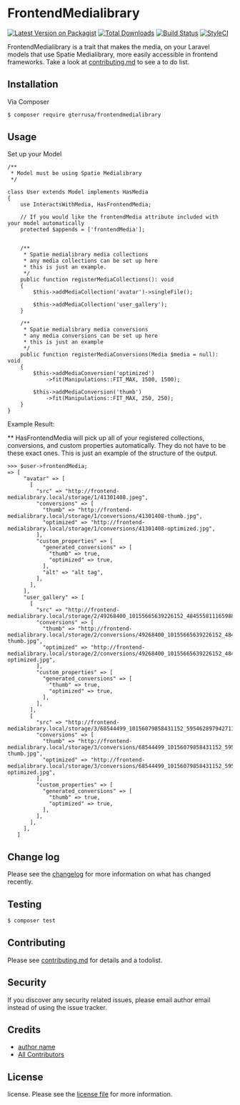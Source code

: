 # FrontendMedialibrary

[![Latest Version on Packagist][ico-version]][link-packagist]
[![Total Downloads][ico-downloads]][link-downloads]
[![Build Status][ico-travis]][link-travis]
[![StyleCI][ico-styleci]][link-styleci]

FrontendMedialibrary is a trait that makes the media, on your Laravel models that use Spatie Medialibrary, more easily accessible in frontend frameworks. Take a look at [contributing.md](contributing.md) to see a to do list.

## Installation

Via Composer

``` bash
$ composer require gterrusa/frontendmedialibrary
```

## Usage

Set up your Model

```
/**
 * Model must be using Spatie Medialibrary
 */

class User extends Model implements HasMedia
{
    use InteractsWithMedia, HasFrontendMedia;
    
    // If you would like the frontendMedia attribute included with your model automatically
    protected $appends = ['frontendMedia'];
    
    
    /**
     * Spatie medialibrary media collections
     * any media collections can be set up here
     * this is just an example.
     */
    public function registerMediaCollections(): void
    {
        $this->addMediaCollection('avatar')->singleFile();

        $this->addMediaCollection('user_gallery');
    }

    /**
     * Spatie medialibrary media conversions
     * any media conversions can be set up here
     * this is just an example
     */
    public function registerMediaConversions(Media $media = null): void
    {
        $this->addMediaConversion('optimized')
            ->fit(Manipulations::FIT_MAX, 1500, 1500);

        $this->addMediaConversion('thumb')
            ->fit(Manipulations::FIT_MAX, 250, 250);
    }
}
```

Example Result:

** HasFrontendMedia will pick up all of your registered collections, conversions, and custom properties automatically. They do not have to be these exact ones. This is just an example of the structure of the output. 

```
>>> $user->frontendMedia;
=> [
     "avatar" => [
       [
         "src" => "http://frontend-medialibrary.local/storage/1/41301408.jpeg",
         "conversions" => [
           "thumb" => "http://frontend-medialibrary.local/storage/1/conversions/41301408-thumb.jpg",
           "optimized" => "http://frontend-medialibrary.local/storage/1/conversions/41301408-optimized.jpg",
         ],
         "custom_properties" => [
           "generated_conversions" => [
             "thumb" => true,
             "optimized" => true,
           ],
           "alt" => "alt tag",
         ],
       ],
     ],
     "user_gallery" => [
       [
         "src" => "http://frontend-medialibrary.local/storage/2/49268400_10155665639226152_4845558111659884544_n.jpg",
         "conversions" => [
           "thumb" => "http://frontend-medialibrary.local/storage/2/conversions/49268400_10155665639226152_4845558111659884544_n-thumb.jpg",
           "optimized" => "http://frontend-medialibrary.local/storage/2/conversions/49268400_10155665639226152_4845558111659884544_n-optimized.jpg",
         ],
         "custom_properties" => [
           "generated_conversions" => [
             "thumb" => true,
             "optimized" => true,
           ],
         ],
       ],
       [
         "src" => "http://frontend-medialibrary.local/storage/3/68544499_10156079858431152_5954628979427115008_n.jpg",
         "conversions" => [
           "thumb" => "http://frontend-medialibrary.local/storage/3/conversions/68544499_10156079858431152_5954628979427115008_n-thumb.jpg",
           "optimized" => "http://frontend-medialibrary.local/storage/3/conversions/68544499_10156079858431152_5954628979427115008_n-optimized.jpg",
         ],
         "custom_properties" => [
           "generated_conversions" => [
             "thumb" => true,
             "optimized" => true,
           ],
         ],
       ],
     ],
   ]
```

## Change log

Please see the [changelog](changelog.md) for more information on what has changed recently.

## Testing

``` bash
$ composer test
```

## Contributing

Please see [contributing.md](contributing.md) for details and a todolist.

## Security

If you discover any security related issues, please email author email instead of using the issue tracker.

## Credits

- [author name][link-author]
- [All Contributors][link-contributors]

## License

license. Please see the [license file](license.md) for more information.

[ico-version]: https://img.shields.io/packagist/v/gterrusa/frontendmedialibrary.svg?style=flat-square
[ico-downloads]: https://img.shields.io/packagist/dt/gterrusa/frontendmedialibrary.svg?style=flat-square
[ico-travis]: https://img.shields.io/travis/gterrusa/frontendmedialibrary/master.svg?style=flat-square
[ico-styleci]: https://styleci.io/repos/12345678/shield

[link-packagist]: https://packagist.org/packages/gterrusa/frontendmedialibrary
[link-downloads]: https://packagist.org/packages/gterrusa/frontendmedialibrary
[link-travis]: https://travis-ci.org/gterrusa/frontendmedialibrary
[link-styleci]: https://styleci.io/repos/12345678
[link-author]: https://github.com/gterrusa
[link-contributors]: ../../contributors
